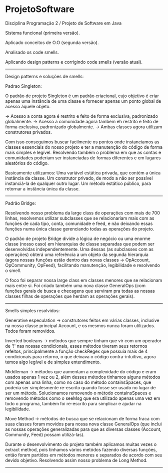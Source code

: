 # ProjetoSoftware
Disciplina Programação 2 / Projeto de Software em Java

Sistema funcional (primeira versão).

Aplicado conceitos de O.O (segunda versão). 

Analisado os code smells.

Aplicando design patterns e corrigindo code smells (versão atual).

----------------------------------

Design patterns e soluções de smells:

Padrao Singleton:

O padrão de projeto Singleton é um padrão criacional, cujo objetivo é criar apenas uma instância de uma classe e fornecer apenas um ponto global de acesso àquele objeto. 

-> Acesso a conta agora é restrito e feito de forma exclusiva, padronizado globalmente.
-> Acesso a comunidade agora tambem eh restrito e feito de forma exclusiva, padronizado globalmente.
-> Ambas classes agora utilizam construtores privados.

Com isso conseguimos buscar facilmente os pontos onde instanciamos as classes essenciais do nosso projeto e ter a manutenção do código de forma mais simples e legível. Resolvendo também o problema em que as contas e comunidades poderiam ser instanciadas de formas diferentes e em lugares aleatórios do código.

Basicamente utilizamos: 
Uma variável estática privada, que contém a única instância da classe.
Um construtor privado, de modo a não ser possível instanciá-la de qualquer outro lugar.
Um método estático público, para retornar a instância única da classe.

-----

Padrão Bridge:

Resolvendo nosso problema da large class de operações com mais de 700 linhas, resolvemos utilizar subclasses que se relacionariam mais com as funções de cada tipo, conta, comunidade e feed, e não deixando essas funções numa única classe gerenciando todas as operações do projeto.

O padrão de projeto Bridge divide a lógica de negócio ou uma enorme classe (nosso caso) em hierarquias de classe separadas que podem ser desenvolvidas independentemente. Uma dessas (as subclasses com as operações) obterá uma referência a um objeto da segunda hierarquia (agora nossas funções estão dentro das novas classes -> OpAccount, OpCommunity, OpFeed), facilitando manutenção, legibilidade e resolvendo o smell.

O foco foi separar nossa large class em classes menores que se relacionam mais entre si.
Foi criado também uma nova classe GeneralOps (com funções gerais de busca e checagens que serviram pra todas as nossas classes filhas de operações que herdam as operações gerais).

-----

Smells simples resolvidos: 

Generative especulation -> construtores feitos em várias classes, inclusive na nossa classe principal Account, e os mesmos nunca foram utilizados. Todos foram removidos.

Inverted booleans -> métodos que sempre tinham que vir com um operador de '!' nas nossas condicionais, esses métodos tiveram seus retornos refeitos, principalmente a função checkRegex que possuia mais de 4 condicionais para retorno, o que deixava o código contra-intuitivo, agora temos algo legível e de simples entendimento.

Middleman -> métodos que aumentam a complexidade do código e eram usados apenas 1 vez ou 2, além desses métodos tinhamos alguns métodos com apenas uma linha, como no caso do método containsSpaces, que poderia ser simplesmente re-escrito quando fosse ser usado no lugar de ser um método. Solucionamos removendo o método containsSpaces e removendo métodos como o seeMsg que era utilizado apenas uma vez em todo o programa, também foi re-escrito para simplicar e ajudar na legibilidade.

Move Method -> métodos de busca que se relacionam de forma fraca com suas classes foram movidos para nossa nova classe GeneralOps (que inclui as nossas operações generalizadas para que as diversas classes (Account, Community, Feed) possam utilizá-las).

Durante o desenvolvimento do projeto também aplicamos muitas vezes o extract method, pois tinhamos vários metódos fazendo diversas funções, então foram partidos em métodos menores e separados de acordo com seu devido objetivo. Resolvendo assim nosso problema de Long Method.

-----
